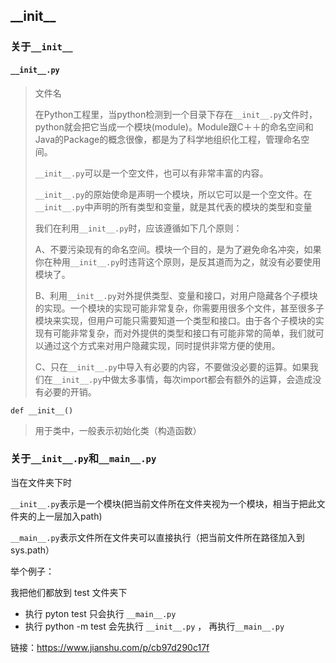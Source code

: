 
## \_\_init\_\_

### 关于`__init__`

#### `__init__.py`

> 文件名
>
> 在Python工程里，当python检测到一个目录下存在`__init__.py`文件时，python就会把它当成一个模块(module)。Module跟C＋＋的命名空间和Java的Package的概念很像，都是为了科学地组织化工程，管理命名空间。
>
> `__init__.py`可以是一个空文件，也可以有非常丰富的内容。
>
> 
>
> `__init__.py`的原始使命是声明一个模块，所以它可以是一个空文件。在`__init__.py`中声明的所有类型和变量，就是其代表的模块的类型和变量
>
> 
>
> 我们在利用`__init__.py`时，应该遵循如下几个原则：
>
> A、不要污染现有的命名空间。模块一个目的，是为了避免命名冲突，如果你在种用`__init__.py`时违背这个原则，是反其道而为之，就没有必要使用模块了。
>
> B、利用`__init__.py`对外提供类型、变量和接口，对用户隐藏各个子模块的实现。一个模块的实现可能非常复杂，你需要用很多个文件，甚至很多子模块来实现，但用户可能只需要知道一个类型和接口。由于各个子模块的实现有可能非常复杂，而对外提供的类型和接口有可能非常的简单，我们就可以通过这个方式来对用户隐藏实现，同时提供非常方便的使用。
>
> C、只在`__init__.py`中导入有必要的内容，不要做没必要的运算。如果我们在`__init__.py`中做太多事情，每次import都会有额外的运算，会造成没有必要的开销。



`def __init__()`

> 用于类中，一般表示初始化类（构造函数）


### 关于`__init__.py`和`__main__.py`

当在文件夹下时

`__init__.py`表示是一个模块(把当前文件所在文件夹视为一个模块，相当于把此文件夹的上一层加入path)

`__main__.py`表示文件所在文件夹可以直接执行（把当前文件所在路径加入到sys.path）



举个例子：

我把他们都放到 test 文件夹下

- 执行 pyton test 只会执行 `__main__.py`
- 执行 python -m test 会先执行 `__init__.py` ， 再执行`__main__.py`



链接：https://www.jianshu.com/p/cb97d290c17f

